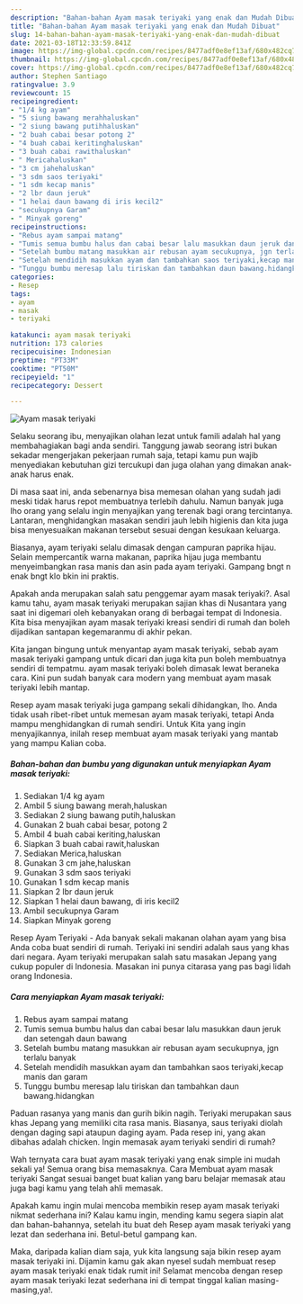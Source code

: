 ```yaml
---
description: "Bahan-bahan Ayam masak teriyaki yang enak dan Mudah Dibuat"
title: "Bahan-bahan Ayam masak teriyaki yang enak dan Mudah Dibuat"
slug: 14-bahan-bahan-ayam-masak-teriyaki-yang-enak-dan-mudah-dibuat
date: 2021-03-18T12:33:59.841Z
image: https://img-global.cpcdn.com/recipes/8477adf0e8ef13af/680x482cq70/ayam-masak-teriyaki-foto-resep-utama.jpg
thumbnail: https://img-global.cpcdn.com/recipes/8477adf0e8ef13af/680x482cq70/ayam-masak-teriyaki-foto-resep-utama.jpg
cover: https://img-global.cpcdn.com/recipes/8477adf0e8ef13af/680x482cq70/ayam-masak-teriyaki-foto-resep-utama.jpg
author: Stephen Santiago
ratingvalue: 3.9
reviewcount: 15
recipeingredient:
- "1/4 kg ayam"
- "5 siung bawang merahhaluskan"
- "2 siung bawang putihhaluskan"
- "2 buah cabai besar potong 2"
- "4 buah cabai keritinghaluskan"
- "3 buah cabai rawithaluskan"
- " Mericahaluskan"
- "3 cm jahehaluskan"
- "3 sdm saos teriyaki"
- "1 sdm kecap manis"
- "2 lbr daun jeruk"
- "1 helai daun bawang di iris kecil2"
- "secukupnya Garam"
- " Minyak goreng"
recipeinstructions:
- "Rebus ayam sampai matang"
- "Tumis semua bumbu halus dan cabai besar lalu masukkan daun jeruk dan setengah daun bawang"
- "Setelah bumbu matang masukkan air rebusan ayam secukupnya, jgn terlalu banyak"
- "Setelah mendidih masukkan ayam dan tambahkan saos teriyaki,kecap manis dan garam"
- "Tunggu bumbu meresap lalu tiriskan dan tambahkan daun bawang.hidangkan"
categories:
- Resep
tags:
- ayam
- masak
- teriyaki

katakunci: ayam masak teriyaki 
nutrition: 173 calories
recipecuisine: Indonesian
preptime: "PT33M"
cooktime: "PT50M"
recipeyield: "1"
recipecategory: Dessert

---
```



![Ayam masak teriyaki](https://img-global.cpcdn.com/recipes/8477adf0e8ef13af/680x482cq70/ayam-masak-teriyaki-foto-resep-utama.jpg)

Selaku seorang ibu, menyajikan olahan lezat untuk famili adalah hal yang membahagiakan bagi anda sendiri. Tanggung jawab seorang istri bukan sekadar mengerjakan pekerjaan rumah saja, tetapi kamu pun wajib menyediakan kebutuhan gizi tercukupi dan juga olahan yang dimakan anak-anak harus enak.

Di masa  saat ini, anda sebenarnya bisa memesan olahan yang sudah jadi meski tidak harus repot membuatnya terlebih dahulu. Namun banyak juga lho orang yang selalu ingin menyajikan yang terenak bagi orang tercintanya. Lantaran, menghidangkan masakan sendiri jauh lebih higienis dan kita juga bisa menyesuaikan makanan tersebut sesuai dengan kesukaan keluarga. 

Biasanya, ayam teriyaki selalu dimasak dengan campuran paprika hijau. Selain mempercantik warna makanan, paprika hijau juga membantu menyeimbangkan rasa manis dan asin pada ayam teriyaki. Gampang bngt n enak bngt klo bkin ini praktis.

Apakah anda merupakan salah satu penggemar ayam masak teriyaki?. Asal kamu tahu, ayam masak teriyaki merupakan sajian khas di Nusantara yang saat ini digemari oleh kebanyakan orang di berbagai tempat di Indonesia. Kita bisa menyajikan ayam masak teriyaki kreasi sendiri di rumah dan boleh dijadikan santapan kegemaranmu di akhir pekan.

Kita jangan bingung untuk menyantap ayam masak teriyaki, sebab ayam masak teriyaki gampang untuk dicari dan juga kita pun boleh membuatnya sendiri di tempatmu. ayam masak teriyaki boleh dimasak lewat beraneka cara. Kini pun sudah banyak cara modern yang membuat ayam masak teriyaki lebih mantap.

Resep ayam masak teriyaki juga gampang sekali dihidangkan, lho. Anda tidak usah ribet-ribet untuk memesan ayam masak teriyaki, tetapi Anda mampu menghidangkan di rumah sendiri. Untuk Kita yang ingin menyajikannya, inilah resep membuat ayam masak teriyaki yang mantab yang mampu Kalian coba.

<!--inarticleads1-->

##### Bahan-bahan dan bumbu yang digunakan untuk menyiapkan Ayam masak teriyaki:

1. Sediakan 1/4 kg ayam
1. Ambil 5 siung bawang merah,haluskan
1. Sediakan 2 siung bawang putih,haluskan
1. Gunakan 2 buah cabai besar, potong 2
1. Ambil 4 buah cabai keriting,haluskan
1. Siapkan 3 buah cabai rawit,haluskan
1. Sediakan  Merica,haluskan
1. Gunakan 3 cm jahe,haluskan
1. Gunakan 3 sdm saos teriyaki
1. Gunakan 1 sdm kecap manis
1. Siapkan 2 lbr daun jeruk
1. Siapkan 1 helai daun bawang, di iris kecil2
1. Ambil secukupnya Garam
1. Siapkan  Minyak goreng


Resep Ayam Teriyaki - Ada banyak sekali makanan olahan ayam yang bisa Anda coba buat sendiri di rumah. Teriyaki ini sendiri adalah saus yang khas dari negara. Ayam teriyaki merupakan salah satu masakan Jepang yang cukup populer di Indonesia. Masakan ini punya citarasa yang pas bagi lidah orang Indonesia. 

<!--inarticleads2-->

##### Cara menyiapkan Ayam masak teriyaki:

1. Rebus ayam sampai matang
1. Tumis semua bumbu halus dan cabai besar lalu masukkan daun jeruk dan setengah daun bawang
1. Setelah bumbu matang masukkan air rebusan ayam secukupnya, jgn terlalu banyak
1. Setelah mendidih masukkan ayam dan tambahkan saos teriyaki,kecap manis dan garam
1. Tunggu bumbu meresap lalu tiriskan dan tambahkan daun bawang.hidangkan


Paduan rasanya yang manis dan gurih bikin nagih. Teriyaki merupakan saus khas Jepang yang memiliki cita rasa manis. Biasanya, saus teriyaki diolah dengan daging sapi ataupun daging ayam. Pada resep ini, yang akan dibahas adalah chicken. Ingin memasak ayam teriyaki sendiri di rumah? 

Wah ternyata cara buat ayam masak teriyaki yang enak simple ini mudah sekali ya! Semua orang bisa memasaknya. Cara Membuat ayam masak teriyaki Sangat sesuai banget buat kalian yang baru belajar memasak atau juga bagi kamu yang telah ahli memasak.

Apakah kamu ingin mulai mencoba membikin resep ayam masak teriyaki nikmat sederhana ini? Kalau kamu ingin, mending kamu segera siapin alat dan bahan-bahannya, setelah itu buat deh Resep ayam masak teriyaki yang lezat dan sederhana ini. Betul-betul gampang kan. 

Maka, daripada kalian diam saja, yuk kita langsung saja bikin resep ayam masak teriyaki ini. Dijamin kamu gak akan nyesel sudah membuat resep ayam masak teriyaki enak tidak rumit ini! Selamat mencoba dengan resep ayam masak teriyaki lezat sederhana ini di tempat tinggal kalian masing-masing,ya!.

